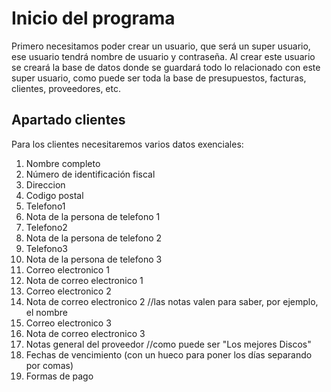# Inicio del programa

Primero necesitamos poder crear un usuario, que será un super usuario,
ese usuario tendrá nombre de usuario y contraseña.
Al crear este usuario se creará la base de datos donde se guardará todo
lo relacionado con este super usuario, como puede ser toda la base de
presupuestos, facturas, clientes, proveedores, etc.

## Apartado clientes
Para los clientes necesitaremos varios datos exenciales:
1. Nombre completo
2. Número de identificación fiscal
3. Direccion
4. Codigo postal
5. Telefono1
6. Nota de la persona de telefono 1
7. Telefono2
8. Nota de la persona de telefono 2
9. Telefono3
10. Nota de la persona de telefono 3
11. Correo electronico 1
12. Nota de correo electronico 1
13. Correo electronico 2
14. Nota de correo electronico 2 //las notas valen para saber, por ejemplo, el nombre
15. Correo electronico 3
16. Nota de correo electronico 3 
17. Notas general del proveedor //como puede ser "Los mejores Discos"
18. Fechas de vencimiento (con un hueco para poner los días separando por comas)
19. Formas de pago

